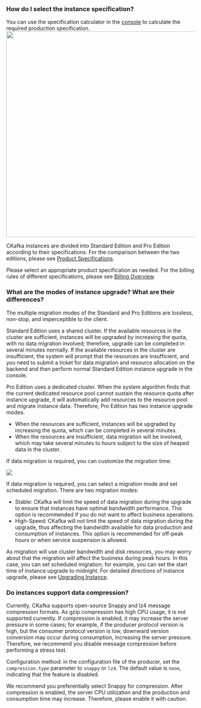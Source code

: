 ### How do I select the instance specification?

You can use the specification calculator in the [console](https://console.cloud.tencent.com/ckafka/migration) to calculate the required production specification.
<img src="https://main.qcloudimg.com/raw/2aa46d3744ac7406833549da41333ed3.jpg" width="550px">

CKafka instances are divided into Standard Edition and Pro Edition according to their specifications. For the comparison between the two editions, please see [Product Specifications](https://intl.cloud.tencent.com/document/product/597/41815).

Please select an appropriate product specification as needed. For the billing rules of different specifications, please see [Billing Overview](https://intl.cloud.tencent.com/document/product/597/11745).

### What are the modes of instance upgrade? What are their differences?

The multiple migration modes of the Standard and Pro Editions are lossless, non-stop, and imperceptible to the client.

Standard Edition uses a shared cluster. If the available resources in the cluster are sufficient, instances will be upgraded by increasing the quota, with no data migration involved; therefore, upgrade can be completed in several minutes normally. If the available resources in the cluster are insufficient, the system will prompt that the resources are insufficient, and you need to submit a ticket for data migration and resource allocation on the backend and then perform normal Standard Edition instance upgrade in the console.

Pro Edition uses a dedicated cluster. When the system algorithm finds that the current dedicated resource pool cannot sustain the resource quota after instance upgrade, it will automatically add resources to the resource pool and migrate instance data. Therefore, Pro Edition has two instance upgrade modes:

- When the resources are sufficient, instances will be upgraded by increasing the quota, which can be completed in several minutes.
- When the resources are insufficient, data migration will be involved, which may take several minutes to hours subject to the size of heaped data in the cluster.

If data migration is required, you can customize the migration time:

![](https://main.qcloudimg.com/raw/bdf595851782261be3237bc17d8abbc3.jpg)

If data migration is required, you can select a migration mode and set scheduled migration. There are two migration modes:

- Stable: CKafka will limit the speed of data migration during the upgrade to ensure that instances have optimal bandwidth performance. This option is recommended if you do not want to affect business operations.
- High-Speed: CKafka will not limit the speed of data migration during the upgrade, thus affecting the bandwidth available for data production and consumption of instances. This option is recommended for off-peak hours or when service suspension is allowed.

As migration will use cluster bandwidth and disk resources, you may worry about that the migration will affect the business during peak hours. In this case, you can set scheduled migration; for example, you can set the start time of instance upgrade to midnight. For detailed directions of instance upgrade, please see [Upgrading Instance](https://intl.cloud.tencent.com/document/product/597/40650).

### Do instances support data compression?

Currently, CKafka supports open-source Snappy and lz4 message compression formats. As gzip compression has high CPU usage, it is not supported currently. If compression is enabled, it may increase the server pressure in some cases; for example, if the producer protocol version is high, but the consumer protocol version is low, downward version conversion may occur during consumption, increasing the server pressure. Therefore, we recommend you disable message compression before performing a stress test.

Configuration method: in the configuration file of the producer, set the `compression.type` parameter to `snappy` or `lz4`. The default value is `none`, indicating that the feature is disabled.

We recommend you preferentially select Snappy for compression. After compression is enabled, the server CPU utilization and the production and consumption time may increase. Therefore, please enable it with caution.

